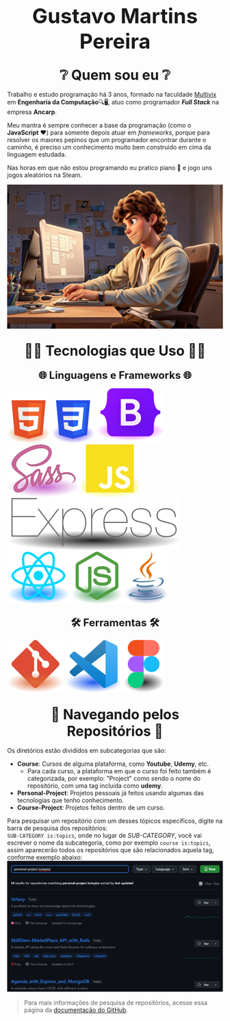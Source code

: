 <h1 align="center">
    <font size="7">Gustavo Martins Pereira</font>
</h1>

<h2 align="center">
    <font size="6">❔ Quem sou eu ❔</font>
</h2>

<div class="introduction">
    <p>Trabalho e estudo programação há 3 anos, formado na faculdade <a href="https://multivix.edu.br/"
            target="_blank" rel="external">Multivix</a> em <strong>Engenharia da Computação</strong>🔍🖥️, atuo como
        programador <strong><i>Full Stack</i></strong> na empresa <strong>Ancarp</strong>.</p>
    <p>Meu mantra é sempre conhecer a base da programação (como o <b>JavaScript</b> ❤) para somente depois atuar em
        <i>frameworks</i>, porque para resolver os maiores pepinos que um programador encontrar durante o caminho, é
        preciso um conhecimento muito bem construido em cima da linguagem estudada.</p>
    <p>Nas horas em que não estou programando eu pratico piano 🎹 e jogo uns jogos aleatórios na Steam.</p>
    <img src="./images/profile.jpg" alt="Foto de perfil de mim com cabelo cacheado castanho">
</div>

<h2 align="center">
    <font size="6">👨‍💻 Tecnologias que Uso 👨‍💻</font>
</h2>

<h3 align="center">
    <font size="5">🌐 Linguagens e Frameworks 🌐</font>
</h3>

<div class="technologies">
    <img class="technologies__icon" src="./images/icons/html-5.svg" alt="Logo do HTML5">
    <img class="technologies__icon" src="./images/icons/css-3.svg" alt="Logo do CSS3">
    <img class="technologies__icon" src="./images/icons/bootstrap.svg" alt="Logo do Bootstrap">
    <img class="technologies__icon" src="./images/icons/sass.svg" alt="Logo do SASS">
    <img class="technologies__icon" src="./images/icons/javascript.svg" alt="Logo do JavaScript">
    <img class="technologies__icon" src="./images/icons/express.svg" alt="Logo do Express">
    <img class="technologies__icon" src="./images/icons/react.svg" alt="Logo do React">
    <img class="technologies__icon" src="./images/icons/nodejs.svg" alt="Logo do NodeJs">
    <img class="technologies__icon" src="./images/icons/java.svg" alt="Logo do Java">
</div>

<h3 align="center">
    <font size="5">🛠️ Ferramentas 🛠️</font>
</h3>

<div class="technologies">
    <img class="technologies__icon" src="./images/icons/git.svg" alt="Logo do Git">
    <img class="technologies__icon" src="./images/icons/vscode.svg" alt="Logo do VS Code">
    <img class="technologies__icon" src="./images/icons/figma.svg" alt="Logo do VS Code">
</div>

<h2 align="center">
    <font size="6">🚢 Navegando pelos Repositórios 🚢</font>
</h2>

Os diretórios estão divididos em subcategorias que são:
* **Course**: Cursos de alguma plataforma, como **Youtube**, **Udemy**, etc.
    * Para cada curso, a plataforma em que o curso foi feito também é categorizada, por exemplo: "Project" como sendo o nome do repositório, com uma tag incluida como **udemy**.
* **Personal-Project**: Projetos pessoais já feitos usando algumas das tecnologias que tenho conhecimento.
* **Course-Project**: Projetos feitos dentro de um curso.

Para pesquisar um repositório com um desses tópicos específicos, digite na barra de pesquisa dos repositórios:</br>
`SUB-CATEGORY is:topics`, onde no lugar de *SUB-CATEGORY*, você vai escrever o nome da subcategoria, como por exemplo
`course is:topics`, assim aparecerão todos os repositórios que são relacionados aquela tag, conforme exemplo abaixo:</br>
![Na página de "repositórios" está escrito "personal-project is:topics" na caixa de pesquisa, retornando somente os repositórios que contem essa tag](./images/search-repo-github-example.png)

> Para mais informações de pesquisa de repositórios, acesse essa página da [documentação do
GitHub](https://docs.github.com/pt/search-github/searching-on-github/searching-for-repositories).
